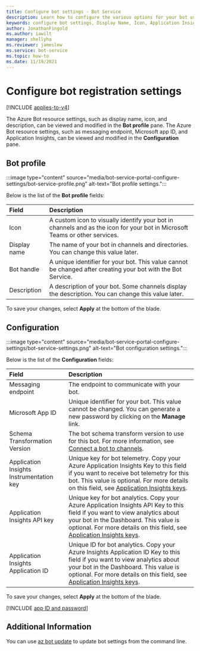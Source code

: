 ```yaml
---
title: Configure bot settings - Bot Service
description: Learn how to configure the various options for your bot using the Azure portal.
keywords: configure bot settings, Display Name, Icon, Application Insights, Settings blade
author: JonathanFingold
ms.author: iawilt
manager: shellyha
ms.reviewer: jameslew
ms.service: bot-service
ms.topic: how-to
ms.date: 11/19/2021
---
```


# Configure bot registration settings

[!INCLUDE [applies-to-v4](includes/applies-to-v4-current.md)]

The Azure Bot resource settings, such as display name, icon, and description, can be viewed and modified in the **Bot profile** pane.
The Azure Bot resource settings, such as messaging endpoint, Microsoft app ID, and Application Insights, can be viewed and modified in the **Configuration** pane.

## Bot profile

:::image type="content" source="media/bot-service-portal-configure-settings/bot-service-profile.png" alt-text="Bot profile settings.":::

Below is the list of the **Bot profile** fields:

| Field | Description |
|:-|:-|
| Icon | A custom icon to visually identify your bot in channels and as the icon for your bot in Microsoft Teams or other services. |
| Display name | The name of your bot in channels and directories. You can change this value later. |
| Bot handle | A unique identifier for your bot. This value cannot be changed after creating your bot with the Bot Service. |
| Description | A description of your bot. Some channels display the description. You can change this value later. |

To save your changes, select **Apply** at the bottom of the blade.

## Configuration

:::image type="content" source="media/bot-service-portal-configure-settings/bot-service-settings.png" alt-text="Bot configuration settings.":::

Below is the list of the **Configuration** fields:

| Field | Description |
|:-|:-|
| Messaging endpoint | The endpoint to communicate with your bot. |
| Microsoft App ID | Unique identifier for your bot. This value cannot be changed. You can generate a new password by clicking on the **Manage** link. |
| Schema Transformation Version | The bot schema transform version to use for this bot. For more information, see [Connect a bot to channels](bot-service-manage-channels.md). |
| Application Insights Instrumentation key | Unique key for bot telemetry. Copy your Azure Application Insights Key to this field if you want to receive bot telemetry for this bot. This value is optional. For more details on this field, see [Application Insights keys](bot-service-resources-app-insights-keys.md). |
| Application Insights API key | Unique key for bot analytics. Copy your Azure Application Insights API Key to this field if you want to view analytics about your bot in the Dashboard. This value is optional. For more details on this field, see [Application Insights keys](bot-service-resources-app-insights-keys.md). |
| Application Insights Application ID | Unique ID for bot analytics. Copy your Azure Insights Application ID Key to this field if you want to view analytics about your bot in the Dashboard. This value is optional. For more details on this field, see [Application Insights keys](bot-service-resources-app-insights-keys.md). |

To save your changes, select **Apply** at the bottom of the blade.

[!INCLUDE [app ID and password](includes/authentication/azure-bot-appid-password.md)]

## Additional Information

You can use [az bot update](/cli/azure/bot#az-bot-update) to update bot settings from the command line.
